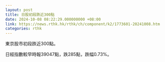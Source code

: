 ```yaml
---
layout: post
title: 日股初段跌近300點
date: 2024-10-08 08:22:29.000000000 +08:00
link: https://news.rthk.hk/rthk/ch/component/k2/1773601-20241008.htm
categories: rthk
---
```


東京股市初段跌近300點。

日經指數較早時報39047點，跌285點，跌幅0.73%。
